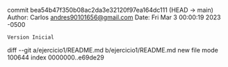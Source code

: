 commit bea54b47f350b08ac2da3e32120f97ea164dc111 (HEAD -> main)
Author: Carlos <andres90101656@gmail.com>
Date:   Fri Mar 3 00:00:19 2023 -0500

    Version Inicial

diff --git a/ejercicio1/README.md b/ejercicio1/README.md
new file mode 100644
index 0000000..e69de29
